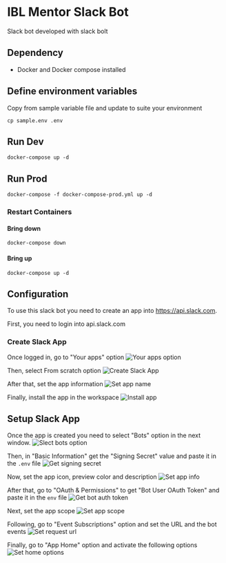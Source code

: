 # IBL Mentor Slack Bot

Slack bot developed with slack bolt

## Dependency

- Docker and Docker compose installed

## Define environment variables

Copy from sample variable file and update to suite your environment

```shell
cp sample.env .env
```

## Run Dev

```shell
docker-compose up -d
```

## Run Prod

```shell
docker-compose -f docker-compose-prod.yml up -d
```

### Restart Containers

#### Bring down

```shell
docker-compose down
```

#### Bring up

```shell
docker-compose up -d
```

## Configuration

To use this slack bot you need to create an app into https://api.slack.com.

First, you need to login into api.slack.com

### Create Slack App

Once logged in, go to "Your apps" option
![Your apps option](/img/your-apps-option.png)

Then, select From scratch option
![Create Slack App](/img/create-slack-app.png)

After that, set the app information
![Set app name](/img/set-app-name.png)

Finally, install the app in the workspace
![Install app](/img/install-app.png)

## Setup Slack App

Once the app is created you need to select "Bots" option in the next window.
![Slect bots option](/img/select-bot-option.png)

Then, in "Basic Information" get the "Signing Secret" value and paste it in the `.env` file
![Get signing secret](/img/get-signing-secret.png)

Now, set the app icon, preview color and description
![Set app info](/img/set-app-info.png)

After that, go to "OAuth & Permissions" to get "Bot User OAuth Token" and paste it in the `env` file
![Get bot auth token](/img/get-bot-auth-token.png)

Next, set the app scope
![Set app scope](/img/add-scope.png)

Following, go to "Event Subscriptions" option and set the URL and the bot events
![Set request url](/img/set-request-url.png)

Finally, go to "App Home" option and activate the following options
![Set home options](/img/set-home-options.png)

```

```
